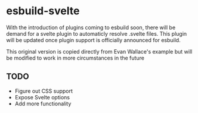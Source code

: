 # esbuild-svelte

With the introduction of plugins coming to esbuild soon, there will be demand for a svelte plugin to automaticly resolve .svelte files. This plugin will be updated once plugin support is officially announced for esbuild. 

This original version is copied directly from Evan Wallace's example but will be modified to work in more circumstances in the future

## TODO
- Figure out CSS support
- Expose Svelte options
- Add more functionality